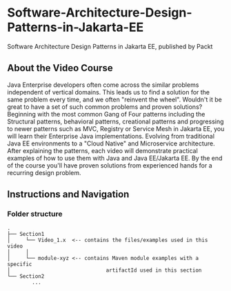 # Software-Architecture-Design-Patterns-in-Jakarta-EE
Software Architecture Design Patterns in Jakarta EE, published by Packt

## About the Video Course
Java Enterprise developers often come across the similar problems independent of vertical domains. This leads us to find a solution for the same problem every time, and we often "reinvent the wheel". Wouldn't it be great to have a set of such common problems and proven solutions? 
Beginning with the most common Gang of Four patterns including the Structural patterns, behavioral patterns, creational patterns and progressing to newer patterns such as MVC, Registry or Service Mesh in Jakarta EE, you will learn their Enterprise Java implementations.  Evolving from traditional Java EE environments to a "Cloud Native" and Microservice architecture. 
After explaining the patterns, each video will demonstrate practical examples of how to use them with Java and Java EE/Jakarta EE. By the end of the course you'll have proven solutions from experienced hands for a recurring design problem.

## Instructions and Navigation
### Folder structure

```
.
├── Section1
│     └── Video_1.x  <-- contains the files/examples used in this video 
│     │  
│     └── module-xyz <-- contains Maven module examples with a specific 
│                               artifactId used in this section
└── Section2
        ...
```